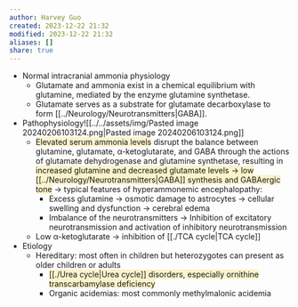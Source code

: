 ```yaml
---
author: Harvey Guo
created: 2023-12-22 21:32
modified: 2023-12-22 21:32
aliases: []
share: true
---
```


- Normal intracranial ammonia physiology
	- Glutamate and ammonia exist in a chemical equilibrium with glutamine, mediated by the enzyme glutamine synthetase.
	- Glutamate serves as a substrate for glutamate decarboxylase to form [[../Neurology/Neurotransmitters|GABA]].
- Pathophysiology![[../../assets/img/Pasted image 20240206103124.png|Pasted image 20240206103124.png]]
	- <span style="background:rgba(240, 200, 0, 0.2)">Elevated serum ammonia levels</span> disrupt the balance between glutamine, glutamate, α-ketoglutarate, and GABA through the actions of glutamate dehydrogenase and glutamine synthetase, resulting in <span style="background:rgba(240, 200, 0, 0.2)">increased glutamine and decreased glutamate levels → low [[../Neurology/Neurotransmitters|GABA]] synthesis and GABAergic tone</span> → typical features of hyperammonemic encephalopathy:
		- Excess glutamine → osmotic damage to astrocytes → cellular swelling and dysfunction → cerebral edema
		- Imbalance of the neurotransmitters → Inhibition of excitatory neurotransmission and activation of inhibitory neurotransmission
	- Low α-ketoglutarate → inhibition of [[./TCA cycle|TCA cycle]]
- Etiology
	- Hereditary: most often in children but heterozygotes can present as older children or adults
		- <span style="background:rgba(240, 200, 0, 0.2)">[[./Urea cycle|Urea cycle]] disorders, especially ornithine transcarbamylase deficiency</span>
		- Organic acidemias: most commonly methylmalonic acidemia
